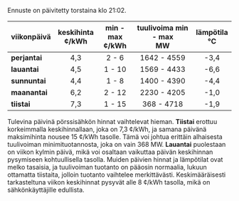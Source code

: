 Ennuste on päivitetty torstaina klo 21:02.

| viikonpäivä  | keskihinta<br>¢/kWh | min - max<br>¢/kWh | tuulivoima min - max<br>MW | lämpötila<br>°C |
|:-------------|:----------------:|:----------------:|:-------------:|:-------------:|
| **perjantai** | 4,3 | 2 - 6 | 1642 - 4559 | -3,4 |
| **lauantai** | 4,5 | 1 - 10 | 1569 - 4433 | -6,6 |
| **sunnuntai** | 4,4 | 1 - 8 | 1400 - 4390 | -4,4 |
| **maanantai** | 6,2 | 2 - 12 | 2230 - 4205 | -1,0 |
| **tiistai** | 7,3 | 1 - 15 | 368 - 4718 | -1,9 |

Tulevina päivinä pörssisähkön hinnat vaihtelevat hieman. **Tiistai** erottuu korkeimmalla keskihinnallaan, joka on 7,3 ¢/kWh, ja samana päivänä maksimihinta nousee 15 ¢/kWh tasolle. Tämä voi johtua erittäin alhaisesta tuulivoiman minimituotannosta, joka on vain 368 MW. **Lauantai** puolestaan on viikon kylmin päivä, mikä voi osaltaan vaikuttaa päivän keskihinnan pysymiseen kohtuullisella tasolla. Muiden päivien hinnat ja lämpötilat ovat melko tasaisia, ja tuulivoiman tuotanto on pääosin normaalia, lukuun ottamatta tiistaita, jolloin tuotanto vaihtelee merkittävästi. Keskimääräisesti tarkasteltuna viikon keskihinnat pysyvät alle 8 ¢/kWh tasolla, mikä on sähkönkäyttäjille edullista.